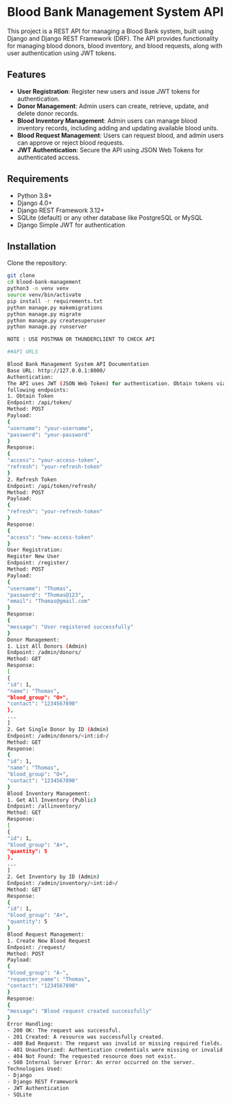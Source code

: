 # Blood Bank Management System API

This project is a REST API for managing a Blood Bank system, built using Django and Django REST Framework (DRF). The API provides functionality for managing blood donors, blood inventory, and blood requests, along with user authentication using JWT tokens.


## Features

- **User Registration**: Register new users and issue JWT tokens for authentication.
- **Donor Management**: Admin users can create, retrieve, update, and delete donor records.
- **Blood Inventory Management**: Admin users can manage blood inventory records, including adding and updating available blood units.
- **Blood Request Management**: Users can request blood, and admin users can approve or reject blood requests.
- **JWT Authentication**: Secure the API using JSON Web Tokens for authenticated access.

## Requirements

- Python 3.8+
- Django 4.0+
- Django REST Framework 3.12+
- SQLite (default) or any other database like PostgreSQL or MySQL
- Django Simple JWT for authentication

## Installation

 Clone the repository:
   ```bash
   git clone 
   cd blood-bank-management
   python3 -m venv venv
   source venv/bin/activate 
   pip install -r requirements.txt
   python manage.py makemigrations
   python manage.py migrate
   python manage.py createsuperuser
   python manage.py runserver

  NOTE : USE POSTMAN OR THUNDERCLIENT TO CHECK API

##API URLS

Blood Bank Management System API Documentation
Base URL: http://127.0.0.1:8000/
Authentication:
The API uses JWT (JSON Web Token) for authentication. Obtain tokens via the
following endpoints:
1. Obtain Token
Endpoint: /api/token/
Method: POST
Payload:
{
 "username": "your-username",
 "password": "your-password"
}
Response:
{
 "access": "your-access-token",
 "refresh": "your-refresh-token"
}
2. Refresh Token
Endpoint: /api/token/refresh/
Method: POST
Payload:
{
 "refresh": "your-refresh-token"
}
Response:
{
 "access": "new-access-token"
}
User Registration:
Register New User
Endpoint: /register/
Method: POST
Payload:
{
 "username": "Thomas",
 "password": "Thomas@123",
 "email": "Thomas@gmail.com"
}
Response:
{
 "message": "User registered successfully"
}
Donor Management:
1. List All Donors (Admin)
Endpoint: /admin/donors/
Method: GET
Response:
[
 {
 "id": 1,
 "name": "Thomas",
 "blood_group": "O+",
 "contact": "1234567890"
 },
 ...
]
2. Get Single Donor by ID (Admin)
Endpoint: /admin/donors/<int:id>/
Method: GET
Response:
{
 "id": 1,
 "name": "Thomas",
 "blood_group": "O+",
 "contact": "1234567890"
}
Blood Inventory Management:
1. Get All Inventory (Public)
Endpoint: /allinventory/
Method: GET
Response:
[
 {
 "id": 1,
 "blood_group": "A+",
 "quantity": 5
 },
 ...
]
2. Get Inventory by ID (Admin)
Endpoint: /admin/inventory/<int:id>/
Method: GET
Response:
{
 "id": 1,
 "blood_group": "A+",
 "quantity": 5
}
Blood Request Management:
1. Create New Blood Request
Endpoint: /request/
Method: POST
Payload:
{
 "blood_group": "A-",
 "requester_name": "Thomas",
 "contact": "1234567890"
}
Response:
{
 "message": "Blood request created successfully"
}
Error Handling:
- 200 OK: The request was successful.
- 201 Created: A resource was successfully created.
- 400 Bad Request: The request was invalid or missing required fields.
- 401 Unauthorized: Authentication credentials were missing or invalid.
- 404 Not Found: The requested resource does not exist.
- 500 Internal Server Error: An error occurred on the server.
Technologies Used:
- Django
- Django REST Framework
- JWT Authentication
- SQLite

